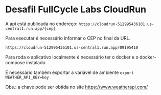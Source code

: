 # Desafil FullCycle Labs CloudRun

A api está publicada no endereço: `https://cloudrun-512995436101.us-central1.run.app/{cep}`

Para executar é necessário informar o CEP no final da URL.

```https://cloudrun-512995436101.us-central1.run.app/09195410```

Para roda o aplicativo localmente é necessário ter o docker e o docker-compose instalado. 

É necessário também exportar a variável de ambiente `export WEATHER_API_KEY=key`

Obs.: a chave pode ser obtida no site https://www.weatherapi.com/
